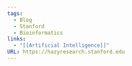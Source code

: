 ```yaml
---
tags:
  - Blog
  - Stanford
  - Bioinformatics
links:
  - "[[Artificial Intelligence]]"
URL: https://hazyresearch.stanford.edu
---
```

